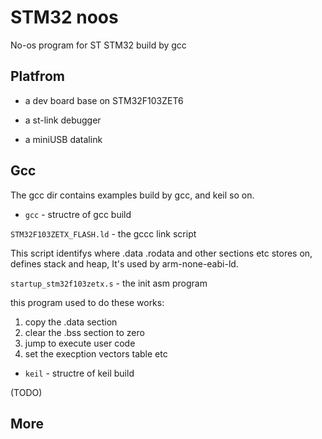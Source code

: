 # STM32 noos
No-os program for ST STM32 build by gcc

## Platfrom

- a dev board base on STM32F103ZET6

- a st-link debugger

- a miniUSB datalink

## Gcc

The gcc dir contains examples build by gcc, and keil so on.


* `gcc` - structre of gcc build

`STM32F103ZETX_FLASH.ld` - the gccc link script

This script identifys where .data .rodata and other sections etc stores on,
defines stack and heap, It's used  by arm-none-eabi-ld.

`startup_stm32f103zetx.s` - the init asm program

this program used to do these works:

1. copy the .data section
2. clear the .bss section to zero
3. jump to execute user code
4. set the execption vectors table
etc


* `keil` - structre of keil build

(TODO)

## More
